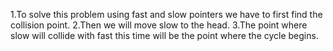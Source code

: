 1.To solve this problem using fast and slow pointers we have to first find the collision point.
2.Then we will move slow to the head.
3.The point where slow will collide with fast this time will be the point where the cycle begins.